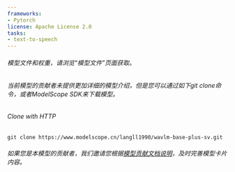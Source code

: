 ```yaml
---
frameworks:
- Pytorch
license: Apache License 2.0
tasks:
- text-to-speech
---
```

###### 模型文件和权重，请浏览“模型文件”页面获取。
###### 当前模型的贡献者未提供更加详细的模型介绍，但是您可以通过如下git clone命令，或者ModelScope SDK来下载模型。
###### Clone with HTTP
```
git clone https://www.modelscope.cn/langll1990/wavlm-base-plus-sv.git
```
###### 如果您是本模型的贡献者，我们邀请您根据[模型贡献文档说明](https://www.modelscope.cn/docs/%E5%A6%82%E4%BD%95%E6%92%B0%E5%86%99%E5%A5%BD%E7%94%A8%E7%9A%84%E6%A8%A1%E5%9E%8B%E5%8D%A1%E7%89%87)，及时完善模型卡片内容。